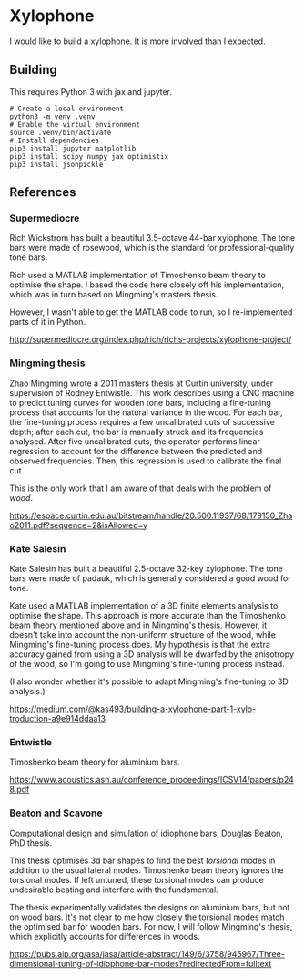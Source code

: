 # Xylophone

I would like to build a xylophone. It is more involved than I expected.

## Building

This requires Python 3 with jax and jupyter.

```
# Create a local environment
python3 -m venv .venv
# Enable the virtual environment
source .venv/bin/activate
# Install dependencies
pip3 install jupyter matplotlib
pip3 install scipy numpy jax optimistix
pip3 install jsonpickle
```


## References

### Supermediocre
Rich Wickstrom has built a beautiful 3.5-octave 44-bar xylophone.
The tone bars were made of rosewood, which is the standard for professional-quality tone bars.

Rich used a MATLAB implementation of Timoshenko beam theory to optimise the shape.
I based the code here closely off his implementation, which was in turn based on Mingming's masters thesis.

However, I wasn't able to get the MATLAB code to run, so I re-implemented parts of it in Python.

http://supermediocre.org/index.php/rich/richs-projects/xylophone-project/

### Mingming thesis
Zhao Mingming wrote a 2011 masters thesis at Curtin university, under supervision of Rodney Entwistle.
This work describes using a CNC machine to predict tuning curves for wooden tone bars, including a fine-tuning process that accounts for the natural variance in the wood.
For each bar, the fine-tuning process requires a few uncalibrated cuts of successive depth; after each cut, the bar is manually struck and its frequencies analysed.
After five uncalibrated cuts, the operator performs linear regression to account for the difference between the predicted and observed frequencies.
Then, this regression is used to calibrate the final cut.

This is the only work that I am aware of that deals with the problem of *wood*.

https://espace.curtin.edu.au/bitstream/handle/20.500.11937/68/179150_Zhao2011.pdf?sequence=2&isAllowed=y

### Kate Salesin
Kate Salesin has built a beautiful 2.5-octave 32-key xylophone.
The tone bars were made of padauk, which is generally considered a good wood for tone.

Kate used a MATLAB implementation of a 3D finite elements analysis to optimise the shape.
This approach is more accurate than the Timoshenko beam theory mentioned above and in Mingming's thesis.
However, it doesn't take into account the non-uniform structure of the wood, while Mingming's fine-tuning process does.
My hypothesis is that the extra accuracy gained from using a 3D analysis will be dwarfed by the anisotropy of the wood, so I'm going to use Mingming's fine-tuning process instead.

(I also wonder whether it's possible to adapt Mingming's fine-tuning to 3D analysis.)

https://medium.com/@kas493/building-a-xylophone-part-1-xylo-troduction-a9e914ddaa13

### Entwistle 
Timoshenko beam theory for aluminium bars.

https://www.acoustics.asn.au/conference_proceedings/ICSV14/papers/p248.pdf

### Beaton and Scavone

Computational design and simulation of idiophone bars, Douglas Beaton, PhD thesis.

This thesis optimises 3d bar shapes to find the best *torsional* modes in addition to the usual lateral modes.
Timoshenko beam theory ignores the torsional modes.
If left untuned, these torsional modes can produce undesirable beating and interfere with the fundamental.

The thesis experimentally validates the designs on aluminium bars, but not on wood bars.
It's not clear to me how closely the torsional modes match the optimised bar for wooden bars.
For now, I will follow Mingming's thesis, which explicitly accounts for differences in woods.

https://pubs.aip.org/asa/jasa/article-abstract/149/6/3758/945967/Three-dimensional-tuning-of-idiophone-bar-modes?redirectedFrom=fulltext
